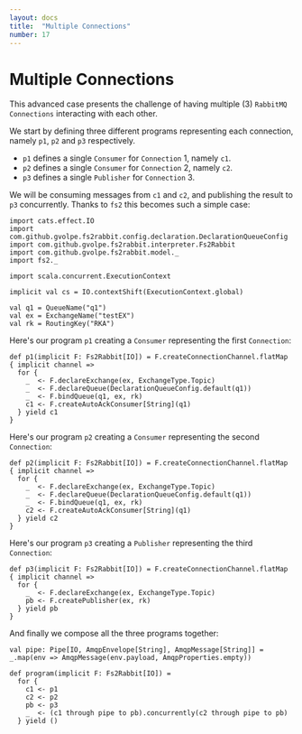 ```yaml
---
layout: docs
title:  "Multiple Connections"
number: 17
---
```


# Multiple Connections

This advanced case presents the challenge of having multiple (3) `RabbitMQ Connections` interacting with each other.

We start by defining three different programs representing each connection, namely `p1`, `p2` and `p3` respectively.

- `p1` defines a single `Consumer` for `Connection` 1, namely `c1`.
- `p2` defines a single `Consumer` for `Connection` 2, namely `c2`.
- `p3` defines a single `Publisher` for `Connection` 3.

We will be consuming messages from `c1` and `c2`, and publishing the result to `p3` concurrently. Thanks to `fs2` this becomes such a simple case:

```tut:book:silent
import cats.effect.IO
import com.github.gvolpe.fs2rabbit.config.declaration.DeclarationQueueConfig
import com.github.gvolpe.fs2rabbit.interpreter.Fs2Rabbit
import com.github.gvolpe.fs2rabbit.model._
import fs2._

import scala.concurrent.ExecutionContext

implicit val cs = IO.contextShift(ExecutionContext.global)

val q1 = QueueName("q1")
val ex = ExchangeName("testEX")
val rk = RoutingKey("RKA")
```

Here's our program `p1` creating a `Consumer` representing the first `Connection`:

```tut:book:silent
def p1(implicit F: Fs2Rabbit[IO]) = F.createConnectionChannel.flatMap { implicit channel =>
  for {
    _  <- F.declareExchange(ex, ExchangeType.Topic)
    _  <- F.declareQueue(DeclarationQueueConfig.default(q1))
    _  <- F.bindQueue(q1, ex, rk)
    c1 <- F.createAutoAckConsumer[String](q1)
  } yield c1
}
```

Here's our program `p2` creating a `Consumer` representing the second `Connection`:

```tut:book:silent
def p2(implicit F: Fs2Rabbit[IO]) = F.createConnectionChannel.flatMap { implicit channel =>
  for {
    _  <- F.declareExchange(ex, ExchangeType.Topic)
    _  <- F.declareQueue(DeclarationQueueConfig.default(q1))
    _  <- F.bindQueue(q1, ex, rk)
    c2 <- F.createAutoAckConsumer[String](q1)
  } yield c2
}
```

Here's our program `p3` creating a `Publisher` representing the third `Connection`:

```tut:book:silent
def p3(implicit F: Fs2Rabbit[IO]) = F.createConnectionChannel.flatMap { implicit channel =>
  for {
    _  <- F.declareExchange(ex, ExchangeType.Topic)
    pb <- F.createPublisher(ex, rk)
  } yield pb
}
```

And finally we compose all the three programs together:

```tut:book:silent
val pipe: Pipe[IO, AmqpEnvelope[String], AmqpMessage[String]] = _.map(env => AmqpMessage(env.payload, AmqpProperties.empty))

def program(implicit F: Fs2Rabbit[IO]) =
  for {
    c1 <- p1
    c2 <- p2
    pb <- p3
    _  <- (c1 through pipe to pb).concurrently(c2 through pipe to pb)
  } yield ()
```
